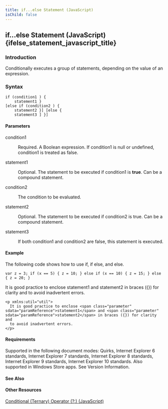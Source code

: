 ```yaml
---
title: if...else Statement (JavaScript)
isChild: false
---
```


## if...else Statement (JavaScript) {ifelse_statement_javascript_title}

### Introduction 

 Conditionally executes a group of statements, depending on the value of an expression.

### Syntax 

```
if (condition1 ) { 
	statement1 } 
[else if (condition2 ) { 
	statement2 }] [else { 
	statement3 ] }]
```

#### Parameters 

<div id="sectionSection0" class="section" name="collapseableSection" style="" expanded="true">
  <dl class="authored">
    <dt>
      <span class="parameter" sdata="paramReference" xmlns:util="util">condition1</span>
    </dt>
    <dd>
      <p xmlns:util="util">
        Required. A Boolean expression. If <span class="parameter" sdata="paramReference">condition1</span> is <span sdata="langKeyword" value="null"><span class="keyword">null</span></span> or
        <span sdata="langKeyword" value="undefined"><span class="keyword">undefined</span></span>, <span class="parameter" sdata="paramReference">condition1</span> is treated as <span sdata=
        "langKeyword" value="false"><span class="keyword">false</span></span>.
      </p>
    </dd>
    <dt>
      <span class="parameter" sdata="paramReference" xmlns:util="util">statement1</span>
    </dt>
    <dd>
      <p xmlns:util="util">
        Optional. The statement to be executed if <span class="parameter" sdata="paramReference">condition1</span> is <b>true</b>. Can be a compound statement.
      </p>
    </dd>
    <dt>
      <span class="parameter" sdata="paramReference" xmlns:util="util">condition2</span>
    </dt>
    <dd>
      <p xmlns:util="util">
        The condition to be evaluated.
      </p>
    </dd>
    <dt>
      <span class="parameter" sdata="paramReference" xmlns:util="util">statement2</span>
    </dt>
    <dd>
      <p xmlns:util="util">
        Optional. The statement to be executed if <span class="parameter" sdata="paramReference">condition2</span> is <span sdata="langKeyword" value="true"><span class="keyword">true</span></span>.
        Can be a compound statement.
      </p>
    </dd>
    <dt>
      <span class="parameter" sdata="paramReference" xmlns:util="util">statement3</span>
    </dt>
    <dd>
      <p xmlns:util="util">
        If both <span class="parameter" sdata="paramReference">condition1</span> and <span class="parameter" sdata="paramReference">condition2</span> are <span sdata="langKeyword" value=
        "false"><span class="keyword">false</span></span>, this statement is executed.
      </p>
    </dd>
  </dl>
</div>

#### Example 

<p xmlns:util="util">
  The following code shows how to use <span sdata="langKeyword" value="if"><span class="keyword">if</span></span>, <span sdata="langKeyword" value="if else"><span class="keyword">if
  else</span></span>, and <span sdata="langKeyword" value="else"><span class="keyword">else</span></span>.
</p>

```
var z = 3; if (x == 5) { z = 10; } else if (x == 10) { z = 15; } else { z = 20; }
```

<p xmlns:util="util">
  It is good practice to enclose <span class="parameter" sdata="paramReference">statement1</span> and <span class="parameter" sdata="paramReference">statement2</span> in braces ({}) for clarity and
  to avoid inadvertent errors.
</p>

```
<p xmlns:util="util">
  It is good practice to enclose <span class="parameter" sdata="paramReference">statement1</span> and <span class="parameter" sdata="paramReference">statement2</span> in braces ({}) for clarity and
  to avoid inadvertent errors.
</p>
```

#### Requirements 

<div id="requirementsTitleSection" class="section" name="collapseableSection" style="">
  <p xmlns:util="util"></p>
  <p>
    Supported in the following document modes: Quirks, Internet Explorer 6 standards, Internet Explorer 7 standards, Internet Explorer 8 standards, Internet Explorer 9 standards, Internet Explorer 10
    standards. Also supported in Windows Store apps. See Version Information.
  </p>
</div>

#### See Also 

<div id="seeAlsoSection" class="section" name="collapseableSection" style="">
  <h4 class="subHeading">
    Other Resources
  </h4>
  <div class="seeAlsoStyle">
    <span sdata="link" xmlns:util="util"><a href="7399ac32-9324-4a9a-ae76-be9c0f9df81c.htm">Conditional (Ternary) Operator (?:) (JavaScript)</a></span>
  </div>
</div>

